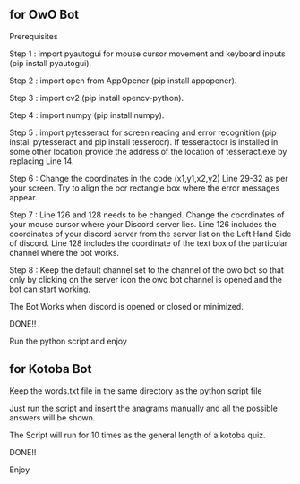 <h2> for OwO Bot </h2>

Prerequisites

Step 1 : import pyautogui for mouse cursor movement and keyboard inputs (pip install pyautogui).

Step 2 : import open from AppOpener (pip install appopener).

Step 3 : import cv2 (pip install opencv-python).

Step 4 : import numpy (pip install numpy).

Step 5 : import pytesseract for screen reading and error recognition (pip install pytesseract and pip install tesserocr). If tesseractocr is installed in some other location provide the address of the location of tesseract.exe by replacing Line 14.

Step 6 : Change the coordinates in the code (x1,y1,x2,y2) Line 29-32 as per your screen. Try to align the ocr rectangle box where the error messages appear.

Step 7 : Line 126 and 128 needs to be changed. Change the coordinates of your mouse cursor where your Discord server lies. Line 126 includes the coordinates of your discord server from the server list on the Left Hand Side of discord.
Line 128 includes the coordinate of the text box of the particular channel where the bot works.

Step 8 : Keep the default channel set to the channel of the owo bot so that only by clicking on the server icon the owo bot channel is opened and the bot can start working.

The Bot Works when discord is opened or closed or minimized.

DONE!!

Run the python script and enjoy
<br>

<h2>for Kotoba Bot</h2>

Keep the words.txt file in the same directory as the python script file

Just run the script and insert the anagrams manually and all the possible answers will be shown.

The Script will run for 10 times as the general length of a kotoba quiz.

DONE!!

Enjoy
